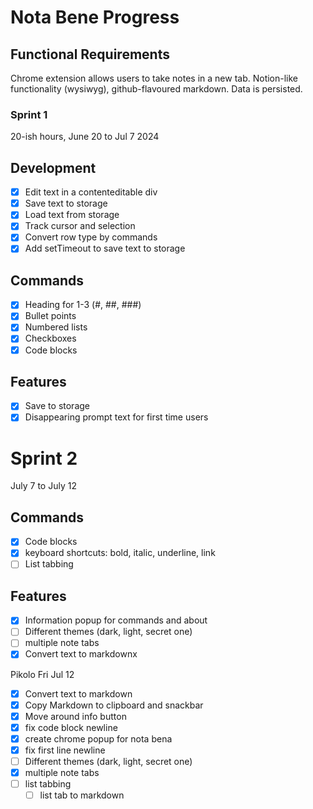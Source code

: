 # Nota Bene Progress

## Functional Requirements

Chrome extension allows users to take notes in a new tab. Notion-like functionality (wysiwyg), github-flavoured markdown. Data is persisted.

### Sprint 1

20-ish hours, June 20 to Jul 7 2024

## Development

- [x] Edit text in a contenteditable div
- [x] Save text to storage
- [x] Load text from storage
- [x] Track cursor and selection
- [x] Convert row type by commands
- [x] Add setTimeout to save text to storage

## Commands

- [x] Heading for 1-3 (#, ##, ###)
- [x] Bullet points
- [x] Numbered lists
- [x] Checkboxes
- [x] Code blocks

## Features

- [x] Save to storage
- [x] Disappearing prompt text for first time users

# Sprint 2

July 7 to July 12

## Commands

- [x] Code blocks
- [x] keyboard shortcuts: bold, italic, underline, link
- [ ] List tabbing

## Features

- [x] Information popup for commands and about
- [ ] Different themes (dark, light, secret one)
- [ ] multiple note tabs
- [x] Convert text to markdownx
  <!-- - [ ] Convert markdown to text -->
  <!-- - [ ] image upload -->

Pikolo Fri Jul 12

- [x] Convert text to markdown
- [x] Copy Markdown to clipboard and snackbar
- [x] Move around info button
- [x] fix code block newline
- [x] create chrome popup for nota bena
- [x] fix first line newline
- [ ] Different themes (dark, light, secret one)
- [x] multiple note tabs
- [ ] list tabbing
  - [ ] list tab to markdown
